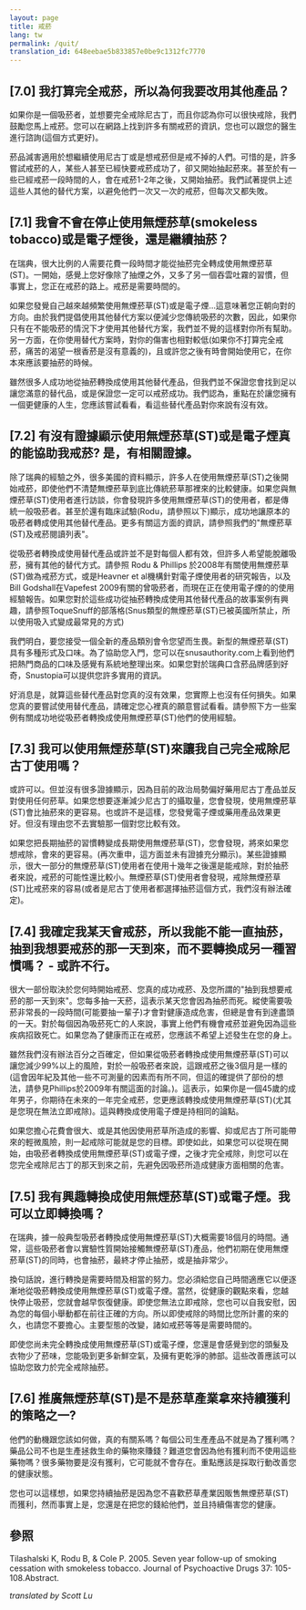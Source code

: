 ```yaml
---
layout: page
title: 戒菸
lang: tw
permalink: /quit/
translation_id: 648eebae5b833857e0be9c1312fc7770
---
```


## [7.0] 我打算完全戒菸，所以為何我要改用其他產品？

如果你是一個吸菸者，並想要完全戒除尼古丁，而且你認為你可以很快戒除，我們鼓勵您馬上戒菸。您可以在網路上找到許多有關戒菸的資訊，您也可以跟您的醫生進行諮詢(這個方式更好)。

菸品減害適用於想繼續使用尼古丁或是想戒菸但是戒不掉的人們。可惜的是，許多嘗試戒菸的人，某些人甚至已經快要戒菸成功了，卻又開始抽起菸來。甚至於有一些已經戒菸一段時間的人，會在戒菸1-2年之後，又開始抽菸。我們試著提供上述這些人其他的替代方案，以避免他們一次又一次的戒菸，但每次又都失敗。


## [7.1] 我會不會在停止使用無煙菸草(smokeless tobacco)或是電子煙後，還是繼續抽菸？

在瑞典，很大比例的人需要花費一段時間才能從抽菸完全轉成使用無煙菸草(ST)。一開始，感覺上您好像除了抽煙之外，又多了另一個吞雲吐霧的習慣，但事實上，您正在戒菸的路上。戒菸是需要時間的。

如果您發覺自己越來越頻繁使用無煙菸草(ST)或是電子煙...這意味著您正朝向對的方向。由於我們提倡使用其他替代方案以便減少您傳統吸菸的次數，因此，如果你只有在不能吸菸的情況下才使用其他替代方案，我們並不覺的這樣對你所有幫助。另一方面，在你使用替代方案時，對你的傷害也相對較低(如果你不打算完全戒菸，痛苦的渴望一根香菸是沒有意義的)，且或許您之後有時會開始使用它，在你本來應該要抽菸的時候。

雖然很多人成功地從抽菸轉換成使用其他替代產品，但我們並不保證您會找到足以讓您滿意的替代品，或是保證您一定可以戒菸成功。我們認為，重點在於讓您擁有一個更健康的人生，您應該嘗試看看，看這些替代產品對你來說有沒有效。


## [7.2] 有沒有證據顯示使用無煙菸草(ST)或是電子煙真的能協助我戒菸? 是，有相關證據。

除了瑞典的經驗之外，很多美國的資料顯示，許多人在使用無煙菸草(ST)之後開始戒菸，即使他們不清楚無煙菸草到底比傳統菸草那裡來的比較健康。如果您與無煙菸草(ST)使用者進行訪談，你會發現許多使用無煙菸草(ST)的使用者，都是傳統一般吸菸者。甚至於還有臨床試驗(Rodu，請參照以下)顯示，成功地讓原本的吸菸者轉成使用其他替代產品。更多有關這方面的資訊，請參照我們的"無煙菸草(ST)及戒菸閱讀列表"。

從吸菸者轉換成使用替代產品或許並不是對每個人都有效，但許多人希望能脫離吸菸，擁有其他的替代方式。請參照 Rodu & Phillips 於2008年有關使用無煙菸草(ST)做為戒菸方式，或是Heavner et al機構針對電子煙使用者的研究報告，以及Bill Godshall在Vapefest 2009有關的曾吸菸者，而現在正在使用電子煙的的使用經驗報告。如果您對於這些成功從抽菸轉換成使用其他替代產品的故事案例有興趣，請參照ToqueSnuff的部落格(Snus類型的無煙菸草(ST)已被英國所禁止，所以使用吸入式變成最常見的方式)

我們明白，要您接受一個全新的產品類別會令您望而生畏。新型的無煙菸草(ST)具有多種形式及口味。為了協助您入門，您可以在snusauthority.com上看到他們把熱門商品的口味及感覺有系統地整理出來。如果您對於瑞典口含菸品牌感到好奇，Snustopia可以提供您許多實用的資訊。

好消息是，就算這些替代產品對您真的沒有效果，您實際上也沒有任何損失。如果您真的要嘗試使用替代產品，請確定您心裡真的願意嘗試看看。請參照下方一些案例有關成功地從吸菸者轉換成使用無煙菸草(ST)他們的使用經驗。


## [7.3] 我可以使用無煙菸草(ST)來讓我自己完全戒除尼古丁使用嗎？

或許可以。但並沒有很多證據顯示，因為目前的政治局勢偏好藥用尼古丁產品並反對使用任何菸草。如果您想要逐漸減少尼古丁的攝取量，您會發現，使用無煙菸草(ST)會比抽菸來的更容易。也或許不是這樣，您發覺電子煙或藥用產品效果更好。但沒有理由您不去實驗那一個對您比較有效。

如果您把長期抽菸的習慣轉變成長期使用無煙菸草(ST)，您會發現，將來如果您想戒除，會來的更容易。(再次重申，這方面並未有證據充分顯示)。某些證據顯示，很大一部分的無煙菸草(ST)使用者在使用十幾年之後還是能戒除，對於抽菸者來說，戒菸的可能性還比較小。無煙菸草(ST)使用者會發現，戒除無煙菸草(ST)比戒菸來的容易(或者是尼古丁使用者都選擇抽菸這個方式，我們沒有辦法確定)。


## [7.4] 我確定我某天會戒菸，所以我能不能一直抽菸，抽到我想要戒菸的那一天到來，而不要轉換成另一種習慣嗎？ - 或許不行。

很大一部份取決於您何時開始戒菸、您真的成功戒菸、及您所謂的"抽到我想要戒菸的那一天到來"。您每多抽一天菸，這表示某天您會因為抽菸而死。縱使需要吸菸非常長的一段時間(可能要抽一輩子)才會對健康造成危害，但總是會有到達盡頭的一天。對於每個因為吸菸死亡的人來說，事實上他們有機會戒菸並避免因為這些疾病招致死亡。如果您為了健康而正在戒菸，您應該不希望上述發生在您的身上。

雖然我們沒有辦法百分之百確定，但如果從吸菸者轉換成使用無煙菸草(ST)可以讓您減少99%以上的風險，對於一般吸菸者來說，這跟戒菸之後3個月是一樣的(這會因年紀及其他一些不可測量的因素而有所不同，但這的確提供了部份的想法，請參見Phillips於2009年有關這面的討論。)。這表示，如果你是一個45歲的成年男子，你期待在未來的一年完全戒菸，您更應該轉換成使用無煙菸草(ST)(尤其是您現在無法立即戒除)。這與轉換成使用電子煙是持相同的論點。

如果您擔心花費會很大、或是其他因使用菸草所造成的影響、抑或尼古丁所可能帶來的輕微風險，則一起戒除可能就是您的目標。即使如此，如果您可以從現在開始，由吸菸者轉換成使用無煙菸草(ST)或電子煙，之後才完全戒除，則您可以在您完全戒除尼古丁的那天到來之前，先避免因吸菸所造成健康方面相關的危害。


## [7.5] 我有興趣轉換成使用無煙菸草(ST)或電子煙。我可以立即轉換嗎？

在瑞典，據一般典型吸菸者轉換成使用無煙菸草(ST)大概需要18個月的時間。通常，這些吸菸者會以實驗性質開始接觸無煙菸草(ST)產品，他們初期在使用無煙菸草(ST)的同時，也會抽菸，最終才停止抽菸，或是抽非常少。

換句話說，進行轉換是需要時間及相當的努力。您必須給您自己時間適應它以便逐漸地從吸菸轉換成使用無煙菸草(ST)或電子煙。當然，從健康的觀點來看，您越快停止吸菸，您就會越早恢復健康。即使您無法立即戒除，您也可以自我安慰，因為您的每個小舉動都在前往正確的方向。所以即使戒除的時間比您所計畫的來的久，也請您不要擔心。主要型態的改變，諸如戒菸等等是需要時間的。

即使您尚未完全轉換成使用無煙菸草(ST)或電子煙，您還是會感覺到您的頭髮及衣物少了菸味，您能吸到更多新鮮空氣，及擁有更乾淨的肺部。這些改善應該可以協助您致力於完全戒除抽菸。


## [7.6] 推廣無煙菸草(ST)是不是菸草產業拿來持續獲利的策略之一?

他們的動機跟您該如何做，真的有關系嗎？每個公司生產產品不就是為了獲利嗎？藥品公司不也是生產拯救生命的藥物來賺錢？難道您會因為他有獲利而不使用這些藥物嗎？很多藥物要是沒有獲利，它可能就不會存在。重點應該是採取行動改善您的健康狀態。

您也可以這樣想，如果您持續抽菸是因為您不喜歡菸草產業因販售無煙菸草(ST)而獲利，然而事實上是，您還是在把您的錢給他們，並且持續傷害您的健康。


## 參照

Tilashalski K, Rodu B, & Cole P. 2005. Seven year follow-up of smoking cessation with smokeless tobacco. Journal of Psychoactive Drugs 37: 105-108.Abstract.


*translated by Scott Lu*
